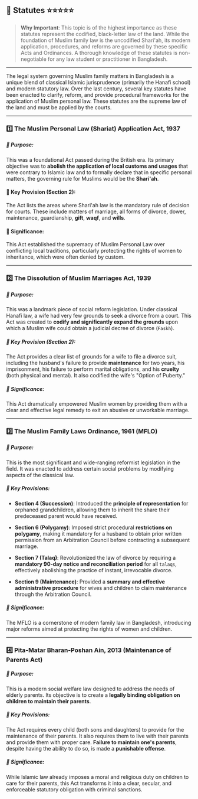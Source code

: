 ## 📌 Statutes ⭐⭐⭐⭐⭐

>**Why Important**: This topic is of the highest importance as these statutes represent the codified, black-letter law of the land. While the foundation of Muslim family law is the uncodified Shari'ah, its modern application, procedures, and reforms are governed by these specific Acts and Ordinances. A thorough knowledge of these statutes is non-negotiable for any law student or practitioner in Bangladesh.

---

The legal system governing Muslim family matters in Bangladesh is a unique blend of classical Islamic jurisprudence (primarily the Hanafi school) and modern statutory law. Over the last century, several key statutes have been enacted to clarify, reform, and provide procedural frameworks for the application of Muslim personal law. These statutes are the supreme law of the land and must be applied by the courts.

---

### 1️⃣ The Muslim Personal Law (Shariat) Application Act, 1937

##### 💠 Purpose: 
This was a foundational Act passed during the British era. Its primary objective was to **abolish the application of local customs and usages** that were contrary to Islamic law and to formally declare that in specific personal matters, the governing rule for Muslims would be the **Shari'ah**.
    
#### 💠 Key Provision (Section 2): 
The Act lists the areas where Shari'ah law is the mandatory rule of decision for courts. These include matters of marriage, all forms of divorce, dower, maintenance, guardianship, **gift**, **waqf**, and **wills**.
    
#### 💠 Significance: 
This Act established the supremacy of Muslim Personal Law over conflicting local traditions, particularly protecting the rights of women to inheritance, which were often denied by custom.
    

---

### 2️⃣ The Dissolution of Muslim Marriages Act, 1939

##### 💠 Purpose: 
This was a landmark piece of social reform legislation. Under classical Hanafi law, a wife had very few grounds to seek a divorce from a court. This Act was created to **codify and significantly expand the grounds** upon which a Muslim wife could obtain a judicial decree of divorce (`Faskh`).
    
##### 💠 Key Provision (Section 2): 
The Act provides a clear list of grounds for a wife to file a divorce suit, including the husband's failure to provide **maintenance** for two years, his imprisonment, his failure to perform marital obligations, and his **cruelty** (both physical and mental). It also codified the wife's "Option of Puberty."
    
##### 💠 Significance: 
This Act dramatically empowered Muslim women by providing them with a clear and effective legal remedy to exit an abusive or unworkable marriage.
    

---

### 3️⃣ The Muslim Family Laws Ordinance, 1961 (MFLO)

##### 💠 Purpose: 
This is the most significant and wide-ranging reformist legislation in the field. It was enacted to address certain social problems by modifying aspects of the classical law.
    
##### 💠 Key Provisions:
    
- **Section 4 (Succession)**: Introduced the **principle of representation** for orphaned grandchildren, allowing them to inherit the share their predeceased parent would have received.
	
- **Section 6 (Polygamy)**: Imposed strict procedural **restrictions on polygamy**, making it mandatory for a husband to obtain prior written permission from an Arbitration Council before contracting a subsequent marriage.
	
- **Section 7 (Talaq)**: Revolutionized the law of divorce by requiring a **mandatory 90-day notice and reconciliation period** for all `talaqs`, effectively abolishing the practice of instant, irrevocable divorce.
	
- **Section 9 (Maintenance)**: Provided a **summary and effective administrative procedure** for wives and children to claim maintenance through the Arbitration Council.
        
##### 💠 Significance: 
The MFLO is a cornerstone of modern family law in Bangladesh, introducing major reforms aimed at protecting the rights of women and children.
    

---

### 4️⃣ Pita-Matar Bharan-Poshan Ain, 2013 (Maintenance of Parents Act)

##### 💠 Purpose: 
This is a modern social welfare law designed to address the needs of elderly parents. Its objective is to create a **legally binding obligation on children to maintain their parents**.
    
##### 💠 Key Provisions: 
The Act requires every child (both sons and daughters) to provide for the maintenance of their parents. It also requires them to live with their parents and provide them with proper care. **Failure to maintain one's parents**, despite having the ability to do so, is made a **punishable offense**.
    
##### 💠 Significance: 
While Islamic law already imposes a moral and religious duty on children to care for their parents, this Act transforms it into a clear, secular, and enforceable statutory obligation with criminal sanctions.